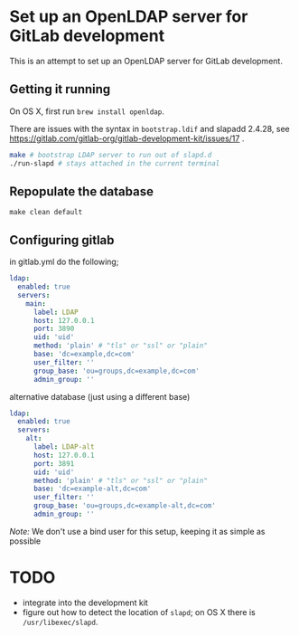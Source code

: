 # Set up an OpenLDAP server for GitLab development

This is an attempt to set up an OpenLDAP server for GitLab development.

## Getting it running

On OS X, first run `brew install openldap`.

There are issues with the syntax in `bootstrap.ldif` and slapadd 2.4.28, see
https://gitlab.com/gitlab-org/gitlab-development-kit/issues/17 .

```bash
make # bootstrap LDAP server to run out of slapd.d
./run-slapd # stays attached in the current terminal
```

## Repopulate the database
```
make clean default
```

## Configuring gitlab

in gitlab.yml do the following;

```yaml
ldap:
  enabled: true
  servers:
    main:
      label: LDAP
      host: 127.0.0.1
      port: 3890
      uid: 'uid'
      method: 'plain' # "tls" or "ssl" or "plain"
      base: 'dc=example,dc=com'
      user_filter: ''
      group_base: 'ou=groups,dc=example,dc=com'
      admin_group: ''
```

alternative database (just using a different base)

```yaml
ldap:
  enabled: true
  servers:
    alt:
      label: LDAP-alt
      host: 127.0.0.1
      port: 3891
      uid: 'uid'
      method: 'plain' # "tls" or "ssl" or "plain"
      base: 'dc=example-alt,dc=com'
      user_filter: ''
      group_base: 'ou=groups,dc=example-alt,dc=com'
      admin_group: ''
```

*Note:* We don't use a bind user for this setup, keeping it as simple as possible

# TODO

- integrate into the development kit
- figure out how to detect the location of `slapd`; on OS X there is `/usr/libexec/slapd`.
